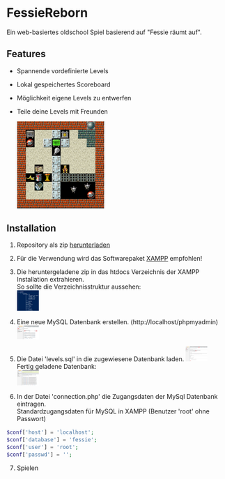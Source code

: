 # FessieReborn
Ein web-basiertes oldschool Spiel basierend auf "Fessie räumt auf".  

## Features
* Spannende vordefinierte Levels
* Lokal gespeichertes Scoreboard
* Möglichkeit eigene Levels zu entwerfen
* Teile deine Levels mit Freunden
  
    <img src="https://github.com/DanielEnglisch/FessieReborn/blob/master/docs/screenshot.png"  style="width: 200px;"/>

## Installation
1. Repository als zip <a href="https://github.com/DanielEnglisch/FessieReborn/archive/master.zip">herunterladen</a>
2. Für die Verwendung wird das Softwarepaket <a href="https://www.apachefriends.org/de/index.html">XAMPP</a> empfohlen!
3. Die heruntergeladene zip in das htdocs Verzeichnis der XAMPP Installation extrahieren.  
    So sollte die Verzeichnisstruktur aussehen:  
    <img src="https://github.com/DanielEnglisch/FessieReborn/blob/master/docs/path.png"  style="width: 50px;"/>
4. Eine neue MySQL Datenbank erstellen. (http://localhost/phpmyadmin)
     <img src="https://github.com/DanielEnglisch/FessieReborn/blob/master/docs/createDB.png"  style="width: 50px;"/>
5. Die Datei 'levels.sql' in die zugewiesene Datenbank laden.
    <img src="https://github.com/DanielEnglisch/FessieReborn/blob/master/docs/importLevels.png"  style="width: 50px;"/>  
     Fertig geladene Datenbank:  
    <img src="https://github.com/DanielEnglisch/FessieReborn/blob/master/docs/levels.png"  style="width: 50px;"/>
 
6. In der Datei 'connection.php' die Zugangsdaten der MySql Datenbank eintragen.  
Standardzugangsdaten für MySQL in XAMPP (Benutzer 'root' ohne Passwort)

```php
$conf['host'] = 'localhost';
$conf['database'] = 'fessie';
$conf['user'] = 'root';
$conf['passwd'] = '';
```

7. Spielen
